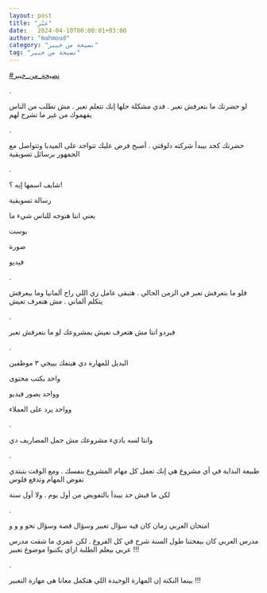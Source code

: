 ```yaml
---
layout: post
title: "عبّر"
date:   2024-04-10T00:00:01+03:00
author: "mahmoud"
category: "نصيحة من خبير"
tag: "نصيحة من خبير"
---
```



[<u>\#نصيحة\_من\_خبير</u>](https://www.facebook.com/hashtag/%D9%86%D8%B5%D9%8A%D8%AD%D8%A9_%D9%85%D9%86_%D8%AE%D8%A8%D9%8A%D8%B1?__eep__=6&__cft__%5b0%5d=AZUzUlxMrcIOXtIksEeG8CmKbOt6-ky3Vyvmw-8xqGzQBesNE-GZXmdSp1yYzgMCCn9pjkBt2umayYv2lMHBJYyEEJrFHUlotpGMb9JK4G2FIwHQg4WOka4KSorpYtnrjet6tA7TyDvM3cUzuOaiPPHrSeDAkapY1xHGjVqBIEiT3A&__tn__=*NK-R)

.

لو حضرتك ما بتعرفش تعبر . فدي مشكلة حلها إنك تتعلم تعبر
. مش تطلب من الناس يفهموك من غير ما تشرح لهم

.

حضرتك كحد بيبدأ شركته دلوقتي . أصبح فرض عليك تتواجد على
الميديا وتتواصل مع الجمهور برسائل تسويقية

.

شايف اسمها إيه ؟!

رسالة تسويقية

يعني انتا هتوجه للناس شيء ما

بوست

صورة

فيديو

.

فلو ما بتعرفش تعبر في الزمن الحالي . هتبقى عامل زي اللي
راح ألمانيا وما بيعرفش يتكلم ألماني . مش هتعرف تعيش

.

فبردو انتا مش هتعرف تعيش بمشروعك لو ما بتعرفش
تعبر

.

البديل للمهارة دي هيتفك بييجي ٣ موظفين

واحد يكتب محتوى

وواحد يصور فيديو

وواحد يرد على العملاء

.

وانتا لسه باديء مشروعك مش حمل المصاريف دي

.

طبيعة البداية في أي مشروع هي إنك تعمل كل مهام المشروع
بنفسك . ومع الوقت بتبتدي تفوض المهام وتدفع فلوس

لكن ما فيش حد بيبدأ بالتفويض من أول يوم . ولا أول
سنة

.

امتحان العربي زمان كان فيه سؤال تعبير وسؤال قصة وسؤال
نحو و و و

مدرس العربي كان بيفحتنا طول السنة شرح في كل الفروع . لكن
عمري ما شفت مدرس عربي بيعلم الطلبة ازاي يكتبوا موضوع تعبير !!!

.

بينما النكتة إن المهارة الوحيدة اللي هتكمل معانا هي
مهارة التعبير !!!
